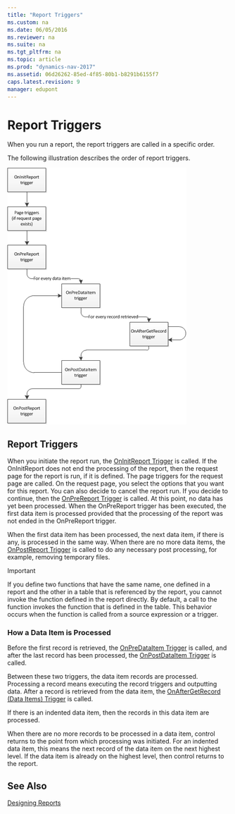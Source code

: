 ```yaml
---
title: "Report Triggers"
ms.custom: na
ms.date: 06/05/2016
ms.reviewer: na
ms.suite: na
ms.tgt_pltfrm: na
ms.topic: article
ms.prod: "dynamics-nav-2017"
ms.assetid: 06d26262-85ed-4f85-80b1-b8291b6155f7
caps.latest.revision: 9
manager: edupont
---
```

# Report Triggers
When you run a report, the report triggers are called in a specific order.  
  
 The following illustration describes the order of report triggers.  
  
 ![Order of report triggers](media/ReportTriggers.png "ReportTriggers")  
  
## Report Triggers  
 When you initiate the report run, the [OnInitReport Trigger](OnInitReport-Trigger.md) is called. If the OnInitReport does not end the processing of the report, then the request page for the report is run, if it is defined. The page triggers for the request page are called. On the request page, you select the options that you want for this report. You can also decide to cancel the report run. If you decide to continue, then the [OnPreReport Trigger](OnPreReport-Trigger.md) is called. At this point, no data has yet been processed. When the OnPreReport trigger has been executed, the first data item is processed provided that the processing of the report was not ended in the OnPreReport trigger.  
  
 When the first data item has been processed, the next data item, if there is any, is processed in the same way. When there are no more data items, the [OnPostReport Trigger](OnPostReport-Trigger.md) is called to do any necessary post processing, for example, removing temporary files.  
  
> [!IMPORTANT]  
>  If you define two functions that have the same name, one defined in a report and the other in a table that is referenced by the report, you cannot invoke the function defined in the report directly. By default, a call to the function invokes the function that is defined in the table. This behavior occurs when the function is called from a source expression or a trigger.  
  
### How a Data Item is Processed  
 Before the first record is retrieved, the [OnPreDataItem Trigger](OnPreDataItem-Trigger.md) is called, and after the last record has been processed, the [OnPostDataItem Trigger](OnPostDataItem-Trigger.md) is called.  
  
 Between these two triggers, the data item records are processed. Processing a record means executing the record triggers and outputting data. After a record is retrieved from the data item, the [OnAfterGetRecord \(Data Items\) Trigger](OnAfterGetRecord--Data-Items--Trigger.md) is called.  
  
 If there is an indented data item, then the records in this data item are processed.  
  
 When there are no more records to be processed in a data item, control returns to the point from which processing was initiated. For an indented data item, this means the next record of the data item on the next highest level. If the data item is already on the highest level, then control returns to the report.  
  
## See Also  
 [Designing Reports](Designing-Reports.md)